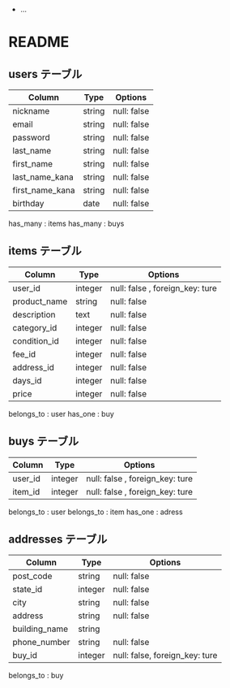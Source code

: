 

* ...
# README


## users テーブル

| Column          | Type   | Options     |
| --------------- | ------ | ----------- |
| nickname        | string | null: false |
| email           | string | null: false |
| password        | string | null: false |
| last_name       | string | null: false |
| first_name      | string | null: false |
| last_name_kana  | string | null: false |
| first_name_kana | string | null: false |
| birthday        | date   | null: false |

has_many : items
has_many : buys

## items テーブル

| Column          | Type    | Options                        |
| ----------------| ------- | ------------------------------ |
| user_id         | integer | null: false , foreign_key: ture|
| product_name    | string  | null: false                    |
| description     | text    | null: false                    |
| category_id     | integer | null: false                    |
| condition_id    | integer | null: false                    |
| fee_id          | integer | null: false                    |
| address_id      | integer | null: false                    |
| days_id         | integer | null: false                    |
| price           | integer | null: false                    |

belongs_to : user
has_one : buy

## buys テーブル

| Column   | Type    | Options                        |
| -------- | ------- | ------------------------------ |
| user_id  | integer | null: false , foreign_key: ture|
| item_id  | integer | null: false , foreign_key: ture|

belongs_to : user
belongs_to : item
has_one : adress


## addresses テーブル


| Column        | Type    | Options                        |
| ------------- | ------  | ------------------------------ |
| post_code     | string  | null: false                    |
| state_id      | integer | null: false                    |
| city          | string  | null: false                    |
| address       | string  | null: false                    |
| building_name | string  |                                |
| phone_number  | string  | null: false                    |
| buy_id        | integer | null: false, foreign_key: ture |

belongs_to : buy

